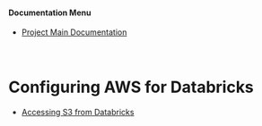 #### Documentation Menu
- [Project Main Documentation](../../../README.md)
<br><br><br>

# Configuring AWS for Databricks
- [Accessing S3 from Databricks](s3.md) 
